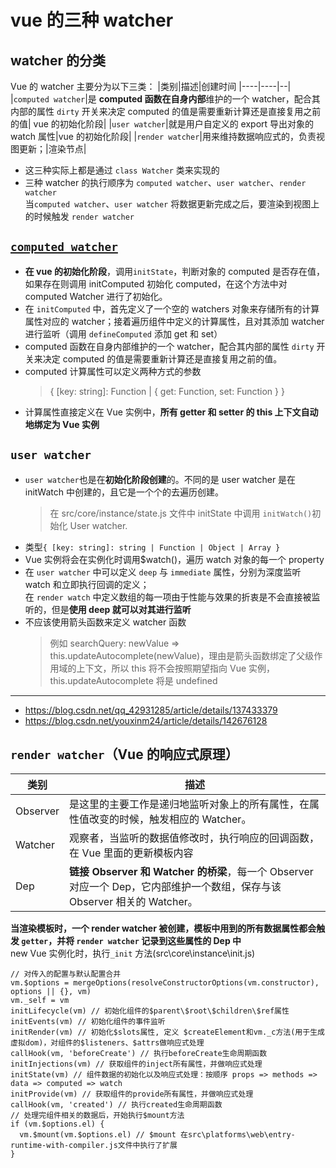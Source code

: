 # vue 的三种 watcher

## watcher 的分类

Vue 的 watcher 主要分为以下三类：
|类别|描述|创建时间
|----|----|--|
|`computed watcher`|是 **computed 函数在自身内部**维护的一个 watcher，配合其内部的属性 `dirty` 开关来决定 computed 的值是需要重新计算还是直接复用之前的值| vue 的初始化阶段|
|`user watcher`|就是用户自定义的 export 导出对象的 watch 属性|vue 的初始化阶段|
|`render watcher`|用来维持数据响应式的，负责视图更新；|渲染节点|

- 这三种实际上都是通过 `class Watcher` 类来实现的
- 三种 watcher 的执行顺序为 `computed watcher`、`user watcher`、`render watcher`  
  当`computed watcher`、`user watcher` 将数据更新完成之后，要渲染到视图上的时候触发 `render watcher`

## [`computed watcher`](/blogs/framework/vue/computed/)

- **在 vue 的初始化阶段**，调用`initState`，判断对象的 computed 是否存在值，如果存在则调用 initComputed 初始化 computed，在这个方法中对 computed Watcher 进行了初始化。
- 在 `initComputed` 中，首先定义了一个空的 watchers 对象来存储所有的计算属性对应的 watcher；接着遍历组件中定义的计算属性，且对其添加 watcher 进行监听（调用 `defineComputed` 添加 get 和 set）
- computed 函数在自身内部维护的一个 watcher，配合其内部的属性 `dirty` 开关来决定 computed 的值是需要重新计算还是直接复用之前的值。
- computed 计算属性可以定义两种方式的参数
  > { [key: string]: Function | { get: Function, set: Function } }
- 计算属性直接定义在 Vue 实例中，**所有 getter 和 setter 的 this 上下文自动地绑定为 Vue 实例**

## `user watcher`

- `user watcher`也是在**初始化阶段创建**的。不同的是 user watcher 是在 initWatch 中创建的，且它是一个个的去遍历创建。
  > 在 src/core/instance/state.js 文件中 initState 中调用 `initWatch()`初始化 User watcher.
- 类型`{ [key: string]: string | Function | Object | Array }`
- Vue 实例将会在实例化时调用$watch()，遍历 watch 对象的每一个 property
- 在 `user watcher` 中可以定义 `deep` 与 `immediate` 属性，分别为深度监听 watch 和立即执行回调的定义；  
  在 `render watch` 中定义数组的每一项由于性能与效果的折衷是不会直接被监听的，但是**使用 deep 就可以对其进行监听**
- 不应该使用箭头函数来定义 watcher 函数
  > 例如 searchQuery: newValue => this.updateAutocomplete(newValue)，理由是箭头函数绑定了父级作用域的上下文，所以 this 将不会按照期望指向 Vue 实例，this.updateAutocomplete 将是 undefined

---

- https://blog.csdn.net/qq_42931285/article/details/137433379
- https://blog.csdn.net/youxinm24/article/details/142676128

## `render watcher`（Vue 的响应式原理）

| 类别     | 描述                                                                                                                      |
| -------- | ------------------------------------------------------------------------------------------------------------------------- |
| Observer | 是这里的主要工作是递归地监听对象上的所有属性，在属性值改变的时候，触发相应的 Watcher。                                    |
| Watcher  | 观察者，当监听的数据值修改时，执行响应的回调函数，在 Vue 里面的更新模板内容                                               |
| Dep      | **链接 Observer 和 Watcher 的桥梁**，每一个 Observer 对应一个 Dep，它内部维护一个数组，保存与该 Observer 相关的 Watcher。 |

**当渲染模板时，一个 render watcher 被创建，模板中用到的所有数据属性都会触发 `getter`，并将 `render watcher` 记录到这些属性的 Dep 中**  
new Vue 实例化时，执行`_init` 方法(src\core\instance\init.js)

```js{9}
// 对传入的配置与默认配置合并
vm.$options = mergeOptions(resolveConstructorOptions(vm.constructor), options || {}, vm)
vm._self = vm
initLifecycle(vm) // 初始化组件的$parent\$root\$children\$ref属性
initEvents(vm) // 初始化组件的事件监听
initRender(vm) // 初始化$slots属性, 定义 $createElement和vm._c方法(用于生成虚拟dom)，对组件的$listeners、$attrs做响应式处理
callHook(vm, 'beforeCreate') // 执行beforeCreate生命周期函数
initInjections(vm) // 获取组件的inject所有属性，并做响应式处理
initState(vm) // 组件数据的初始化以及响应式处理：按顺序 props => methods => data => computed => watch
initProvide(vm) // 获取组件的provide所有属性，并做响应式处理
callHook(vm, 'created') // 执行created生命周期函数
// 处理完组件相关的数据后，开始执行$mount方法
if (vm.$options.el) {
  vm.$mount(vm.$options.el) // $mount 在src\platforms\web\entry-runtime-with-compiler.js文件中执行了扩展
}
```
